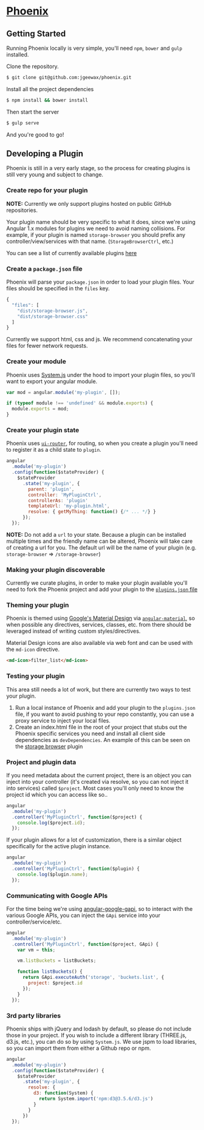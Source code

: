 # [Phoenix](http://jgeewax.github.io/phoenix)

## Getting Started

Running Phoenix locally is very simple, you'll need `npm`, `bower` and `gulp` 
installed.

Clone the repository.

```sh
$ git clone git@github.com:jgeewax/phoenix.git
```

Install all the project dependencies

```sh
$ npm install && bower install
```

Then start the server

```sh
$ gulp serve
```

And you're good to go!

## Developing a Plugin

Phoenix is still in a very early stage, so the process for creating plugins is
still very young and subject to change.

### Create repo for your plugin

**NOTE:** Currently we only support plugins hosted on public GitHub
repositories.

Your plugin name should be very specific to what it does, since we're using
Angular 1.x modules for plugins we need to avoid naming collisions. For example,
if your plugin is named `storage-browser` you should prefix any
controller/view/services with that name. (`StorageBrowserCtrl`, etc.)

You can see a list of currently available plugins
[here](https://github.com/jgeewax/phoenix/blob/master/src/plugins.json)

### Create a `package.json` file

Phoenix will parse your `package.json` in order to load your plugin files.
Your files should be specified in the `files` key.

```javascript
{
  "files": [
    "dist/storage-browser.js",
    "dist/storage-browser.css"
  ]
}
```

Currently we support html, css and js. We recommend concatenating your files
for fewer network requests.

### Create your module

Phoenix uses [System.js](https://github.com/systemjs/systemjs) under the hood to
import your plugin files, so you'll want to export your angular module.

```javascript
var mod = angular.module('my-plugin', []);

if (typeof module !== 'undefined' && module.exports) {
  module.exports = mod;
}
```

### Create your plugin state

Phoenix uses [`ui-router`](http://angular-ui.github.io/ui-router/site/#/api/ui.router),
for routing, so when you create a plugin you'll need to register it as a child
state to `plugin`.

```javascript
angular
  .module('my-plugin')
  .config(function($stateProvider) {
    $stateProvider
      .state('my-plugin', {
        parent: 'plugin',
        controller: 'MyPluginCtrl',
        controllerAs: 'plugin'
        templateUrl: 'my-plugin.html',
        resolve: { getMyThing: function() {/* ... */} }
      });
  });
```

**NOTE:** Do not add a `url` to your state. Because a plugin can be installed
multiple times and the friendly name can be altered, Phoenix will take care of
creating a url for you. The default url will be the name of your plugin
(e.g. `storage-browser` => `/storage-browser`)

### Making your plugin discoverable

Currently we curate plugins, in order to make your plugin available you'll need
to fork the Phoenix project and add your plugin to the
[`plugins.json` file](https://github.com/jgeewax/phoenix/blob/master/src/plugins.json)

### Theming your plugin

Phoenix is themed using [Google's Material Design](https://www.google.com/design/spec/material-design/introduction.html)
via [`angular-material`](https://material.angularjs.org/latest/), so when
possible any directives, services, classes, etc. from there should be leveraged
instead of writing custom styles/directives.

Material Design icons are also available via web font and can be used with the
`md-icon` directive.

```html
<md-icon>filter_list</md-icon>
```

### Testing your plugin

This area still needs a lot of work, but there are currently two ways to test
your plugin.

1. Run a local instance of Phoenix and add your plugin to the `plugins.json`
file, if you want to avoid pushing to your repo constantly, you can use a proxy
service to inject your local files.
2. Create an index.html file in the root of your project that stubs out the
Phoenix specific services you need and install all client side dependencies as
`devDependencies`. An example of this can be seen on the
[storage browser](https://github.com/callmehiphop/storage-browser/blob/master/index.html)
plugin

### Project and plugin data

If you need metadata about the current project, there is an object you can
inject into your controller (it's created via resolve, so you can not inject it
into services) called `$project`. Most cases you'll only need to know the
project id which you can access like so..

```javascript
angular
  .module('my-plugin')
  .controller('MyPluginCtrl', function($project) {
    console.log($project.id);
  });
```

If your plugin allows for a lot of customization, there is a similar object
specifically for the active plugin instance.

```javascript
angular
  .module('my-plugin')
  .controller('MyPluginCtrl', function($plugin) {
    console.log($plugin.name);
  });
```

### Communicating with Google APIs

For the time being we're using
[angular-google-gapi](https://github.com/maximepvrt/angular-google-gapi), so to
interact with the various Google APIs, you can inject the `GApi` service into
your controller/service/etc.

```javascript
angular
  .module('my-plugin')
  .controller('MyPluginCtrl', function($project, GApi) {
    var vm = this;

    vm.listBuckets = listBuckets;

    function listBuckets() {
      return GApi.executeAuth('storage', 'buckets.list', {
        project: $project.id
      });
    }
  });
```

### 3rd party libraries

Phoenix ships with jQuery and lodash by default, so please do not include
those in your project. If you wish to include a different library (THREE.js,
d3.js, etc.), you can do so by using `System.js`. We use jspm to load libraries,
so you can import them from either a Github repo or npm.

```javascript
angular
  .module('my-plugin')
  .config(function($stateProvider) {
    $stateProvider
      .state('my-plugin', {
        resolve: {
          d3: function(System) {
            return System.import('npm:d3@3.5.6/d3.js')
          }
        }
      })
  });
```
